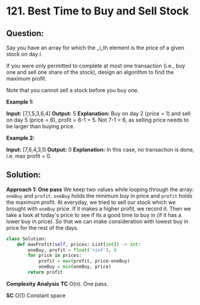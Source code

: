 
  

# 121. Best Time to Buy and Sell Stock

## Question:

Say you have an array for which the  _i_th  element is the price of a given stock on day  _i_.

If you were only permitted to complete at most one transaction (i.e., buy one and sell one share of the stock), design an algorithm to find the maximum profit.

Note that you cannot sell a stock before you buy one.

**Example 1:**

**Input:** [7,1,5,3,6,4]
**Output:** 5
**Explanation:** Buy on day 2 (price = 1) and sell on day 5 (price = 6), profit = 6-1 = 5.
             Not 7-1 = 6, as selling price needs to be larger than buying price.

**Example 2:**

**Input:** [7,6,4,3,1]
**Output:** 0
**Explanation:** In this case, no transaction is done, i.e. max profit = 0.
## Solution:
**Approach 1: One pass**
We keep two values while looping through the array: `oneBuy` and `profit`. `oneBuy` holds the minimum buy in price and `profit` holds the maximum profit.
At everyday, we tried to sell our stock which we brought with `oneBuy` price. If it makes a higher profit, we record it. Then we take a look at today's price to see if its a good time to buy in (if it has a lower buy in price). So that we can make consideration with lowest buy in price for the rest of the days.

```python
class Solution:
    def maxProfit(self, prices: List[int]) -> int:
        oneBuy, profit = float('+inf'), 0
        for price in prices:
            profit = max(profit, price-oneBuy)
            oneBuy = min(oneBuy, price)
        return profit
```
**Complexity Analysis**
**TC** 
O(n). One pass.

**SC** 
O(1) Constant space
